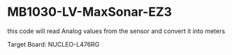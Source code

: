 # MB1030-LV-MaxSonar-EZ3
this code will read Analog values from the sensor and convert it into meters

Target Board: NUCLEO-L476RG
